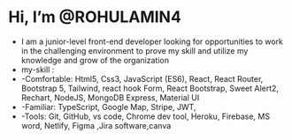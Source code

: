# Hi, I’m @ROHULAMIN4
* I am a junior-level front-end developer looking for opportunities to work in the
challenging environment to prove my skill and utilize my knowledge and grow of the
organization
* my-skill :
* -Comfortable: Html5, Css3, JavaScript (ES6), React, React Router, Bootstrap 5,
Tailwind, react hook Form, React Bootstrap, Sweet Alert2, Rechart, NodeJS, MongoDB
Express, Material UI
* -Familiar: TypeScript, Google Map, Stripe, JWT,
* -Tools: Git, GitHub, vs code, Chrome dev tool, Heroku, Firebase, MS word, Netlify, Figma
,Jira software,canva
